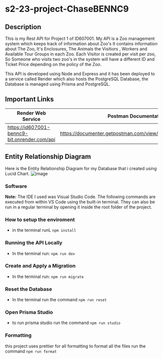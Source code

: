 # s2-23-project-ChaseBENNC9

## Description

This is my Rest API for Project 1 of ID607001. My API is a Zoo management system which keeps track of information about Zoo's It contains information about The Zoo, It's Enclosures, The Animals the Visitiors , Workers and Available Tour Groups in each Zoo. Each Visitor is created per visit per zoo, So Someone who visits two zoo's in the system will have a different ID and Ticket Price depending on the policy of the Zoo.

This API is developed using Node and Express and it has been deployed to a service called Render which also hosts the PostgreSQL Database, the Database is managed using Prisma and PostgreSQL.

## Important Links

| Render Web Service                           | Postman Documentation                                      |
| -------------------------------------------- | ---------------------------------------------------------- |
| https://id607001-bennc9-bit.onrender.com/api | https://documenter.getpostman.com/view/28768657/2s9Y5csKZr |

## Entity Relationship Diagram

Here is the Entity Relationship Diagram for my Database that i created using Lucid Chart.
![image](https://github.com/otago-polytechnic-bit-courses/s2-23-project-ChaseBENNC9/assets/104808214/c840f923-782f-4139-afb5-4c1d1f76fa8d)

### Software

**Note:** The IDE I used was Visual Studio Code. The following commands are executed from within VS Code using the built-in terminal. They can also be run in a regular terminal by opening it inside the root folder of the project.

### How to setup the enviroment

- in the terminal runL `npm install`

### Running the API Locally

- In the terminal run: `npm run dev`

### Create and Apply a Migration

- In the terminal run: `npm run migrate`

### Reset the Database

- In the terminal run the command `npm run reset`

### Open Prisma Studio

- to run prisma studio run the command `npm run studio`

### Formatting

this project uses prettier for all formatting
to format all the files run the command `npm run format`
